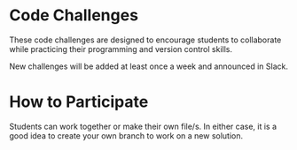 # Code Challenges
These code challenges are designed to encourage students to collaborate while practicing their programming and version control skills.

New challenges will be added at least once a week and announced in Slack.

# How to Participate

Students can work together or make their own file/s. In either case, it is a good idea to create your own branch to work on a new solution.
